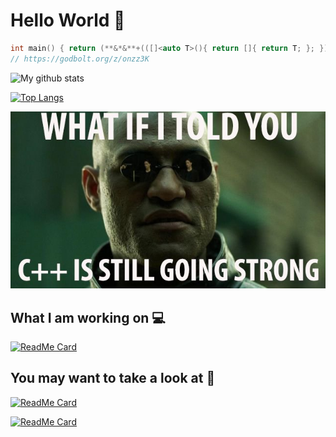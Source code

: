 # Hello World 👋

```cpp
int main() { return (**&*&**+(([]<auto T>(){ return []{ return T; }; }).operator()<1 << 0>()))(); }
// https://godbolt.org/z/onzz3K
```

![My github stats](https://github-readme-stats.vercel.app/api?username=Mathieu-Lala&show_icons=true)

[![Top Langs](https://github-readme-stats.vercel.app/api/top-langs/?username=Mathieu-Lala)](https://github.com/anuraghazra/github-readme-stats)

![__](./img/__.png?raw=true)

## What I am working on 💻

[![ReadMe Card](https://github-readme-stats.vercel.app/api/pin/?username=Mathieu-Lala&repo=EngineEngine)](https://github.com/anuraghazra/github-readme-stats)

## You may want to take a look at 👀

[![ReadMe Card](https://github-readme-stats.vercel.app/api/pin/?username=Mathieu-Lala&repo=game_project)](https://github.com/anuraghazra/github-readme-stats)

[![ReadMe Card](https://github-readme-stats.vercel.app/api/pin/?username=Mathieu-Lala&repo=workshop_cpp_templated_meta-prog)](https://github.com/anuraghazra/github-readme-stats)
